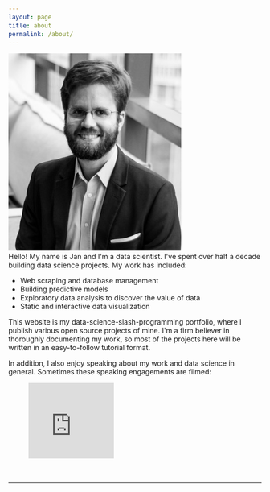 ```yaml
---
layout: page
title: about
permalink: /about/
---
```


<img class="col one right profilepic" src="/img/prof_pic.jpg">

<br/>
Hello! My name is Jan and I'm a data scientist. I've spent over half a decade building data science projects. My work has included:

<ul>
  <li>Web scraping and database management</li>
  <li>Building predictive models</li>
  <li>Exploratory data analysis to discover the value of data</li>
  <li>Static and interactive data visualization</li>
</ul>

This website is my data-science-slash-programming portfolio, where I publish various open source projects of mine. I'm a firm believer in thoroughly documenting my work, so most of the projects here will be written in an easy-to-follow tutorial format.

In addition, I also enjoy speaking about my work and data science in general. Sometimes these speaking engagements are filmed:

<figure class="video_container">
  <iframe 
	  src="https://www.youtube.com/embed/Tdu8-2UFxs4" 
	  frameborder="0" 
	  allowfullscreen="true"
	  width=40%
  > </iframe>
</figure>

<!--<b>&bull; Training Neural Networks on Noisy Labels<br/></b>
<a href="http://www.youtube.com/watch?v=Tdu8-2UFxs4">
	<img 
	     src="img/jan_wwckl_thumbnail.png" 
	     alt="Training Neural Networks on Noisy Labels" 
	     width=40%
	/>
</a>
//-->
<br/>
<hr/>
<br/>
<span class="contacticon center">
	<a href="mailto:{{ site.email }}"><i class="fa fa-envelope-square"></i></a>
	<a href="https://github.com/{{ site.github_username }}" target="_blank"><i class="fa fa-github"></i></a>
	<a href="https://www.linkedin.com/in/sauerjan/" target="_blank"><i class="fa fa-linkedin"></i></a>
</span>
